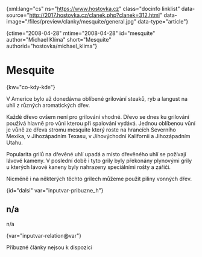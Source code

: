 
{xml:lang="cs" ns="https://www.hostovka.cz" class="docinfo linklist" data-source="http://2017.hostovka.cz/clanek.php?clanek=312.html" data-image="/files/preview/clanky/mesquite/general.jpg" data-type="article"}

{ctime="2008-04-28" mtime="2008-04-28" id="mesquite" author="Michael Klíma" short="Mesquite" authorid="hostovka/michael_klima"}

# Mesquite

<!-- generated attribute kw by user_udpatekw.sh on 2020-05-07, do not edit -->

{kw="co-kdy-kde"}

V Americe bylo až donedávna oblíbené grilování steaků, ryb a langust na uhlí z různých aromatických dřev.

Každé dřevo ovšem není pro grilování vhodné. Dřevo se dnes ku grilování používá hlavně pro vůni kterou při spalování vydává. Jednou oblíbenou vůní je vůně ze dřeva stromu mesquite který roste na hrancích Severního Mexika, v Jihozápadním Texasu, v Jihovýchodní Kalifornii a Jihozápadním Utahu.

Popularita grilů na dřevěné uhlí upadá a místo dřevěného uhlí se požívají lávové kameny. V poslední době i tyto grily byly překonány plynovými grily u kterých lávové kaneny byly nahrazeny speciálními rošty a zářiči.

Nicméně i na některých těchto grilech můžeme použít piliny vonných dřev.

{id="dalsi" var="inputvar-pribuzne_h"}

## n/a

n/a

{var="inputvar-relation@var"}

Příbuzné články nejsou k dispozici

